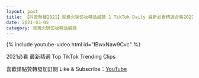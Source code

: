 ```yaml
---
layout: post
title: 【抖音熱搜2021】鸳鸯火锅仿妆喊话戚薇 1 TikTok Daily 最新必看精選合集2021 03 05
date: 2021-03-05
category: 鸳鸯火锅仿妆喊话戚薇
---
```


{% include youtube-video.html id="IBwxNaw9Cvc" %}

2021必看 最新精選 Top TikTok Trending Clips

喜歡請點贊轉發加訂閱 Like & Subscribe：[YouTube](https://www.youtube.com/channel/UCAoR7VcanIPd04uEq_GIylA/videos)


